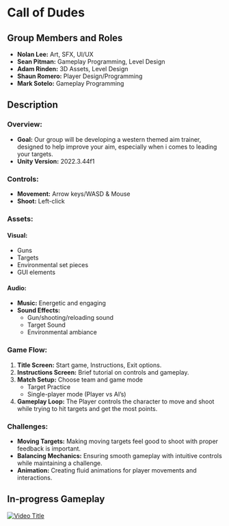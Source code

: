 # Call of Dudes
## Group Members and Roles
* **Nolan Lee:** Art, SFX, UI/UX
* **Sean Pitman:** Gameplay Programming, Level Design
* **Adam Rinden:** 3D Assets, Level Design
* **Shaun Romero:** Player Design/Programming
* **Mark Sotelo:** Gameplay Programming
## Description
### Overview:
* **Goal:** Our group will be developing a western themed aim trainer, designed to help improve your aim, especially when i comes to leading your targets.
* **Unity Version:** 2022.3.44f1
### Controls:
* **Movement:** Arrow keys/WASD & Mouse
* **Shoot:** Left-click

### Assets:
#### Visual:
* Guns
* Targets
* Environmental set pieces
* GUI elements
#### Audio:
* **Music:** Energetic and engaging
* **Sound Effects:** 
	* Gun/shooting/reloading sound
	* Target Sound
	* Environmental ambiance

### Game Flow:

1. **Title Screen:** Start game, Instructions, Exit options.
2. **Instructions Screen:** Brief tutorial on controls and gameplay.
3. **Match Setup:** Choose team and game mode
	* Target Practice
	* Single-player mode (Player vs AI’s)
4. **Gameplay Loop:** The Player controls the character to move and shoot while trying to hit targets and get the most points.

### Challenges:
* **Moving Targets:** Making moving targets feel good to shoot with proper feedback is important.
* **Balancing Mechanics:** Ensuring smooth gameplay with intuitive controls while maintaining a challenge.
* **Animation:** Creating fluid animations for player movements and interactions.

## In-progress Gameplay
[![Video Title](https://img.youtube.com/vi/uDlJvCfBZpY/0.jpg)](https://www.youtube.com/watch?v=uDlJvCfBZpY)


